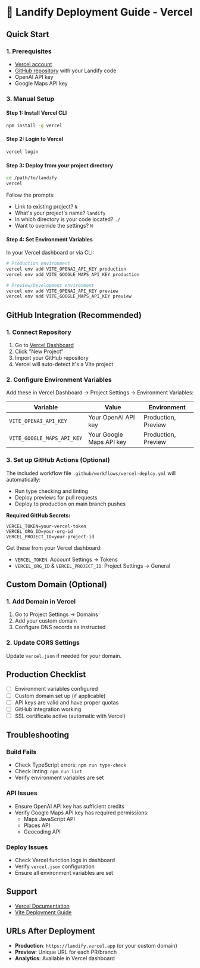 # 🚀 Landify Deployment Guide - Vercel

## Quick Start

### 1. Prerequisites
- [Vercel account](https://vercel.com)
- [GitHub repository](https://github.com) with your Landify code
- OpenAI API key
- Google Maps API key

### 3. Manual Setup

#### Step 1: Install Vercel CLI
```bash
npm install -g vercel
```

#### Step 2: Login to Vercel
```bash
vercel login
```

#### Step 3: Deploy from your project directory
```bash
cd /path/to/landify
vercel
```

Follow the prompts:
- Link to existing project? `N`
- What's your project's name? `landify`
- In which directory is your code located? `./`
- Want to override the settings? `N`

#### Step 4: Set Environment Variables
In your Vercel dashboard or via CLI:

```bash
# Production environment
vercel env add VITE_OPENAI_API_KEY production
vercel env add VITE_GOOGLE_MAPS_API_KEY production

# Preview/Development environment  
vercel env add VITE_OPENAI_API_KEY preview
vercel env add VITE_GOOGLE_MAPS_API_KEY preview
```

## GitHub Integration (Recommended)

### 1. Connect Repository
1. Go to [Vercel Dashboard](https://vercel.com/dashboard)
2. Click "New Project"
3. Import your GitHub repository
4. Vercel will auto-detect it's a Vite project

### 2. Configure Environment Variables
Add these in Vercel Dashboard → Project Settings → Environment Variables:

| Variable | Value | Environment |
|----------|-------|-------------|
| `VITE_OPENAI_API_KEY` | Your OpenAI API key | Production, Preview |
| `VITE_GOOGLE_MAPS_API_KEY` | Your Google Maps API key | Production, Preview |

### 3. Set up GitHub Actions (Optional)
The included workflow file `.github/workflows/vercel-deploy.yml` will automatically:
- Run type checking and linting
- Deploy previews for pull requests
- Deploy to production on main branch pushes

**Required GitHub Secrets:**
```
VERCEL_TOKEN=your-vercel-token
VERCEL_ORG_ID=your-org-id  
VERCEL_PROJECT_ID=your-project-id
```

Get these from your Vercel dashboard:
- `VERCEL_TOKEN`: Account Settings → Tokens
- `VERCEL_ORG_ID` & `VERCEL_PROJECT_ID`: Project Settings → General

## Custom Domain (Optional)

### 1. Add Domain in Vercel
1. Go to Project Settings → Domains
2. Add your custom domain
3. Configure DNS records as instructed

### 2. Update CORS Settings
Update `vercel.json` if needed for your domain.

## Production Checklist

- [ ] Environment variables configured
- [ ] Custom domain set up (if applicable)
- [ ] API keys are valid and have proper quotas
- [ ] GitHub integration working
- [ ] SSL certificate active (automatic with Vercel)

## Troubleshooting

### Build Fails
- Check TypeScript errors: `npm run type-check`
- Check linting: `npm run lint`
- Verify environment variables are set

### API Issues
- Ensure OpenAI API key has sufficient credits
- Verify Google Maps API key has required permissions:
  - Maps JavaScript API
  - Places API
  - Geocoding API

### Deploy Issues  
- Check Vercel function logs in dashboard
- Verify `vercel.json` configuration
- Ensure all environment variables are set

## Support

- [Vercel Documentation](https://vercel.com/docs)
- [Vite Deployment Guide](https://vitejs.dev/guide/static-deploy.html#vercel)

## URLs After Deployment

- **Production**: `https://landify.vercel.app` (or your custom domain)
- **Preview**: Unique URL for each PR/branch
- **Analytics**: Available in Vercel dashboard 